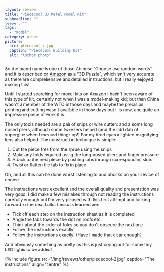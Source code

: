 ```yaml
---
layout: review
title: "Piececool 3D Metal Model Kit"
subheadline: ""
teaser: ""
tags:
  - "model"
category: other
picture:
  src: piececool-1.jpg
  caption: "Piececool Building Kit"
  alt: "Author photo"
---
```



So the brand name is one of those Chinese "Choose two random words" and it is described on 
[Amazon](https://www.amazon.co.uk/Piececool-Metal-Model-Kits-Adults/dp/B08J2THMTN/ref=sr_1_10?crid=9TV17QAFKJFR&keywords=piececool&qid=1659809594&s=kids&sprefix=piece%2Ctoys%2C161&sr=1-10) 
as a "3D Puzzle", which isn't very accurate as there are comprehensive and detailed instructions; 
but I really enjoyed making this!

Until I started searching for model kits on Amazon I hadn't been aware of this type of kit, 
certainly not when I was a model-making kid; but then China wasn't a member of the WTO in those 
days and maybe the precision printing and cutting wasn't available in those days but it is now, 
and quite an impressive piece of work it is.

The only tools needed are a pair of snips or wire cutters and a some long nosed pliers, although 
some tweezers helped (and the odd dab of superglue when I messed things up!) For my tired eyes a 
lighted magnifying lens also helped. The construction technique is simple:

1.  Cut the piece free from the sprue using the snips
2.  Make any folds required using the long-nosed pliers and finger pressure
3.  Attach to the next piece by pushing tabs through corresponding slots
4.  Twist or flatten the tab to fix in place

Oh, and all this can be done whilst listening to audiobooks on your device of choice...

The instructions were excellent and the overall quality and presentation was very good. 
I did make a few mistakes through not reading the instructions carefully enough but I'm very 
pleased with this first attempt and looking forward to the next build. Lessons learned are:

*   Tick off each step on the instruction sheet as it is completed
*   Angle the tabs towards the slot on roofs etc.
*   Think about the order of folds so you don't obscure the next one
*   Follow the instructions exactly!
*   Follow the instructions exactly! (Have I made that clear enough?

And obviously something as pretty as this is just crying out for some tiny LED lights to be added!

{% include figure src="/img/reviews/other/piececool-2.jpg" caption="The instructions" align="centre" %}
